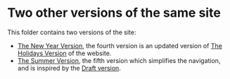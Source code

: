 # Two other versions of the same site

This folder contains two versions of the site:  
- [The New Year Version](1_New%20Year), the fourth version is an updated version of [The Holidays Version](../2016-2017/2_Holidays) of the website.  
- [The Summer Version](2_Summer), the fifth version which simplifies the navigation, and is inspired by the [Draft version](../2015-2016).

